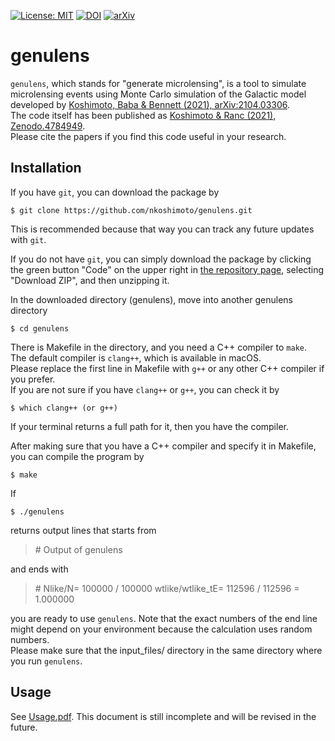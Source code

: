 [![License: MIT](https://img.shields.io/badge/License-MIT-yellow.svg)](https://opensource.org/licenses/MIT)
[![DOI](https://zenodo.org/badge/369252917.svg)](https://zenodo.org/badge/latestdoi/369252917)
[![arXiv](http://img.shields.io/badge/arXiv-2104.03306-orange.svg?style=flat)](https://arxiv.org/abs/2104.03306)


# genulens
`genulens`, which stands for "generate microlensing", is a tool to simulate microlensing events using Monte Carlo simulation of the Galactic model developed by [Koshimoto, Baba & Bennett (2021), arXiv:2104.03306](https://arxiv.org/abs/2104.03306).  
The code itself has been published as [Koshimoto & Ranc (2021), Zenodo.4784949](http://doi.org/10.5281/zenodo.4784949).   
Please cite the papers if you find this code useful in your research. 
 

## Installation
If you have `git`, you can download the package by 
``` 
$ git clone https://github.com/nkoshimoto/genulens.git
```
This is recommended because that way you can track any future updates with `git`.

If you do not have `git`, you can simply download the package by clicking the green button "Code" on the upper right in [the repository page](https://github.com/nkoshimoto/genulens), selecting "Download ZIP", and then unzipping it.

In the downloaded directory (genulens), move into another genulens directory  
``` 
$ cd genulens  
```
There is Makefile in the directory, and you need a C++ compiler to `make`.  
The default compiler is `clang++`, which is available in macOS.  
Please replace the first line in Makefile with `g++` or any other C++ compiler if you prefer.  
If you are not sure if you have `clang++` or `g++`, you can check it by  
```
$ which clang++ (or g++)
```
If your terminal returns a full path for it, then you have the compiler.

After making sure that you have a C++ compiler and specify it in Makefile, you can compile the program by  
```
$ make
```

If  
```
$ ./genulens  
```
returns output lines that starts from   
> \#   Output of genulens   

and ends with  
> \# Nlike/N= 100000 / 100000      wtlike/wtlike\_tE= 112596 / 112596 = 1.000000  

you are ready to use `genulens`. Note that the exact numbers of the end line might depend on your environment because the calculation uses random numbers.  
Please make sure that the input\_files/ directory in the same directory where you run `genulens`.


## Usage
See [Usage.pdf](https://github.com/nkoshimoto/genulens/blob/main/Usage.pdf).
This document is still incomplete and will be revised in the future.



